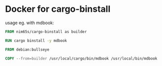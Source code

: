 # Docker for cargo-binstall

usage eg. with mdbook:

```Dockerfile
FROM nim65s/cargo-binstall as builder

RUN cargo binstall -y mdbook

FROM debian:bullseye

COPY --from=builder /usr/local/cargo/bin/mdbook /usr/local/bin/mdbook
```
